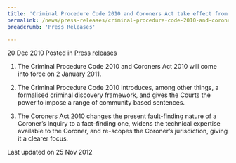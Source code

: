 ```yaml
---
title: 'Criminal Procedure Code 2010 and Coroners Act take effect from 2 January 2011'
permalink: /news/press-releases/criminal-procedure-code-2010-and-coroners-act-take-effect-from-2-january-2011/
breadcrumb: 'Press Releases'

---
```




20 Dec 2010 Posted in [Press releases](/news/press-releases)

1. The Criminal Procedure Code 2010 and Coroners Act 2010 will come into force on 2 January 2011.

2. The Criminal Procedure Code 2010 introduces, among other things, a formalised criminal discovery framework, and gives the Courts the power to impose a range of community based sentences.

3. The Coroners Act 2010 changes the present fault-finding nature of a Coroner’s Inquiry to a fact-finding one, widens the technical expertise available to the Coroner, and re-scopes the Coroner’s jurisdiction, giving it a clearer focus. 

<p class="right-side-updated">Last updated on 25 Nov 2012</p>
